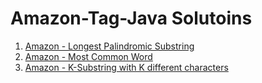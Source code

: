 # Amazon-Tag-Java Solutoins  
1. [Amazon - Longest Palindromic Substring](https://github.com/wxy0113/Leetcode-Tag-java/blob/master/Amazon/longestPalinSub.java)  
2. [Amazon - Most Common Word](https://github.com/wxy0113/Leetcode-Tag-java/blob/master/Amazon/mostCommonWord.java)  
3. [Amazon - K-Substring with K different characters](https://github.com/wxy0113/Leetcode-Tag-java/blob/master/Amazon/KSubstring.java)